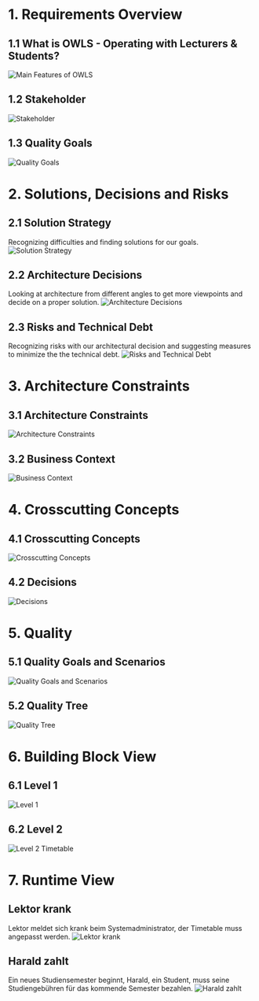 # 1. Requirements Overview
## 1.1 What is OWLS - Operating with Lecturers & Students?
![Main Features of OWLS](images/main-features.png)
## 1.2 Stakeholder
![Stakeholder](images/stakeholder.png)
## 1.3 Quality Goals
![Quality Goals](images/quality-goals.png)

# 2. Solutions, Decisions and Risks
## 2.1 Solution Strategy
Recognizing difficulties and finding solutions for our goals.
![Solution Strategy](images/solution-strategy.png)
## 2.2 Architecture Decisions
Looking at architecture from different angles to get more viewpoints and decide on a proper solution.
![Architecture Decisions](images/architecture-decisions.png)
## 2.3 Risks and Technical Debt
Recognizing risks with our architectural decision and suggesting measures to minimize the the technical debt.
![Risks and Technical Debt](images/technical-debt.png)

# 3. Architecture Constraints
## 3.1 Architecture Constraints
![Architecture Constraints](images/architecture_contstraints.png)
## 3.2 Business Context
![Business Context](images/business_context.png)

# 4. Crosscutting Concepts
## 4.1 Crosscutting Concepts
![Crosscutting Concepts](images/crosscutting-concepts.png)
## 4.2 Decisions
![Decisions](images/decisions.png)

# 5. Quality
## 5.1 Quality Goals and Scenarios
![Quality Goals and Scenarios](images/QualityGoalsScenarios.png)
## 5.2 Quality Tree
![Quality Tree](images/QualityTree.png)

# 6. Building Block View
## 6.1 Level 1
![Level 1](images/Level1.png)
## 6.2 Level 2
![Level 2 Timetable](images/Level2Timetable.png)
# 7. Runtime View
## Lektor krank
Lektor meldet sich krank beim Systemadministrator, der Timetable muss angepasst werden.
![Lektor krank](images/Lektor_krank.png)
## Harald zahlt
Ein neues Studiensemester beginnt, Harald, ein Student, muss seine Studiengebühren für das kommende Semester bezahlen.
![Harald zahlt](images/Harald_zahlt.png)